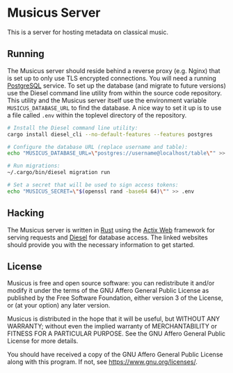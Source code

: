 # Musicus Server

This is a server for hosting metadata on classical music.

## Running

The Musicus server should reside behind a reverse proxy (e.g. Nginx) that is
set up to only use TLS encrypted connections. You will need a running
[PostgreSQL](https://www.postgresql.org/) service. To set up the database (and
migrate to future versions) use the Diesel command line utility from within
the source code repository. This utility and the Musicus server itself use the
environment variable `MUSICUS_DATABASE_URL` to find the database. A nice way to
set it up is to use a file called `.env` within the toplevel directory of the
repository.

```bash
# Install the Diesel command line utility:
cargo install diesel_cli --no-default-features --features postgres

# Configure the database URL (replace username and table):
echo "MUSICUS_DATABASE_URL=\"postgres://username@localhost/table\"" >> .env

# Run migrations:
~/.cargo/bin/diesel migration run

# Set a secret that will be used to sign access tokens:
echo "MUSICUS_SECRET=\"$(openssl rand -base64 64)\"" >> .env
```

## Hacking

The Musicus server is written in [Rust](https://www.rust-lang.org) using the
[Actix Web](https://actix.rs/) framework for serving requests and
[Diesel](https://diesel.rs/) for database access. The linked websites should
provide you with the necessary information to get started.

## License

Musicus is free and open source software: you can redistribute it and/or modify
it under the terms of the GNU Affero General Public License as published by the
Free Software Foundation, either version 3 of the License, or (at your option)
any later version.

Musicus is distributed in the hope that it will be useful, but WITHOUT ANY
WARRANTY; without even the implied warranty of MERCHANTABILITY or FITNESS FOR
A PARTICULAR PURPOSE. See the GNU Affero General Public License for more
details.

You should have received a copy of the GNU Affero General Public License along
with this program. If not, see https://www.gnu.org/licenses/.